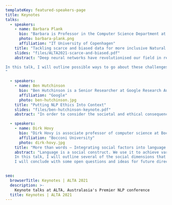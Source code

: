 ```yaml
---
templateKey: featured-speakers-page
title: Keynotes
talks:
  - speakers:
    - name: Barbara Plank
      bio: "Barbara is Professor in the Computer Science Department at ITU (IT University of Copenhagen). She is also the Head of the Master in Data Science Program. She received her PhD in Computational Linguistics from the University of Groningen. Her research interests focus on Natural Language Processing, in particular transfer learning and adaptatiosn, learning from beyond the text, and in general learning under limited supervision and fortuitous data sources. She (co)-organised several workshops and international conferences, amongst which the PEOPLES workshop (since 2016) and the first European NLP Summit (EurNLP 2019). Barbara was general chair of the 22nd Northern Computational Linguistics conference (NoDaLiDa 2019) and workshop chair for ACL in 2019. Barbara is member of the advisory board of the European Association for Computational Linguistics (EACL) and vice-president of the Northern European Association for Language Technology (NEALT)."
      photo: barbara-plank.png
      affiliation: "IT University of Copenhagen"
    title: "Tackling scarce and biased data for more inclusive Natural Language Processing"
    slides: "files/ALTA2021-scarce-and-biased.pdf"
    abstract: "Deep neural networks have revolutionised our field in recent years. Particularly contextualised representations obtained from large-scale language models have pushed frontiers. Despite of these advances, many challenges and research problems remain, due to the rich variability of language and a dreadful lack and bias in resources.

In this talk, I will outline possible ways to go about these challenges to tackle scarce data and label bias. I will draw upon recent research in cross-lingual learning, data selection and learning from disagreement and present (on-going) work applied to NLP tasks such as syntactic processing, named entity recognition and task-oriented dialogue, showing how weak supervision and multi-task learning can help remedy some of these challenges.
"

  - speakers:
    - name: Ben Hutchinson
      bio: "Ben Hutchinson is a Senior Researcher at Google Research Australia. Based in Google's Center for Responsible AI and Human-Centered Technology, he works on topics of AI ethics, fairness, accountability and safety, adopting a broad research lens that spans disciplines. Prior to joining Google Research, he spent ten years working as a Software Engineer on products such as Google Maps, Google Wave, Google Knowledge Graph, Google Search, and others. He uses this engineering experience to work closely with research and product teams on practices for Responsible AI. He has undergraduate degrees in linguistics and mathematics, and a PhD in Natural Language Processing from the University of Edinburgh."
      affiliation: "Google"
      photo: ben-hutchinson.jpg
    title: "Putting NLP Ethics Into Context"
    slides: "files/ben-hutchinson-keynote.pdf"
    abstract: "In order to consider the societal and ethical consequences of biases in NLP models, it is necessary to consider how the models will be integrated into user-facing AI systems and products. We also need to consider who those systems will be used by, on and with. In the first part of this talk, I will adopt a wide lens and consider technology ethics within various social, cultural and historical contexts, using examples from my research. In the second part of this talk, I will zoom in to discuss practical challenges that arise when building NLP systems that are contextually appropriate and responsible."

  - speakers:
    - name: Dirk Hovy
      bio: "Dirk Hovy is associate professor of computer science at Bocconi University in Milan, Italy. Before that, he was faculty and a postdoc in Copenhagen, got a PhD from USC, and a linguistics masters in Germany. He is interested in the interaction between language, society, and machine learning, or what language can tell us about society, and what computers can tell us about language. He recently received an ERC Starting grant to explore the effect of sociodemographic variation on NLP models. Dirk has authored over 70 articles on these topics, including 3 best paper awards. He has organized one conference and several workshops (on abusive language, ethics in NLP, and computational social science). Outside of work, Dirk enjoys cooking, running, and leather-crafting. For updated information, see http://www.dirkhovy.com"
      affiliation: "Bocconi University"
      photo: dirk-hovy.jpg
    title: "More than words – Integrating social factors into language modeling"
    abstract: "Language is a social construct. We use it to achieve various conversational goals. Only one among them is to convey information. However, natural language processing has traditionally focused only on this informational aspect, ignoring all social aspects of language. That restriction was partially necessary to make modeling progress. However, I argue that as modeling power increases, we might want to revisit the issue. Social aspects of language can help disambiguate meaning, add more nuance to our models, and are becoming increasingly important in all aspects of generation.
    In this talk, I will outline several of the social dimensions that influence language use, how they affect NLP models, and what efforts are already underway to incorporate them. 
    I will conclude with some open questions and ideas for future directions. If we manage to include social aspects of language into NLP, I believe we will open new research avenues, improve performance, and create fairer language technology."
  

seo:
  browserTitle: Keynotes | ALTA 2021
  description: >-
    Keynote talks at ALTA, Australasia's Premier NLP conference
  title: Keynotes | ALTA 2021
---
```


